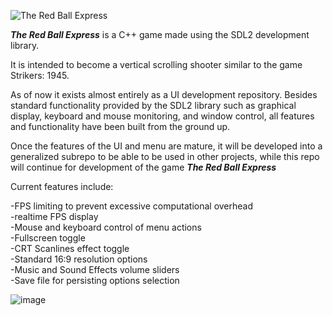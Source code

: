 ![The Red Ball Express](https://github.com/user-attachments/assets/093df35c-48a1-4db8-a723-4f110c91aaea)


_**The Red Ball Express**_ is a C++ game made using the SDL2 development library.

It is intended to become a vertical scrolling shooter similar to the game Strikers: 1945.

As of now it exists almost entirely as a UI development repository. Besides standard functionality provided by the SDL2 library such as graphical display, keyboard and mouse monitoring, and window control, all features and functionality have been built from the ground up.

Once the features of the UI and menu are mature, it will be developed into a generalized subrepo to be able to be used in other projects, while this repo will continue for development of the game _**The Red Ball Express**_

Current features include:

-FPS limiting to prevent excessive computational overhead  
-realtime FPS display  
-Mouse and keyboard control of menu actions  
-Fullscreen toggle  
-CRT Scanlines effect toggle  
-Standard 16:9 resolution options  
-Music and Sound Effects volume sliders  
-Save file for persisting options selection  

![image](https://github.com/user-attachments/assets/4dc326c8-7dfc-46a7-b536-0664d406f7c5)

